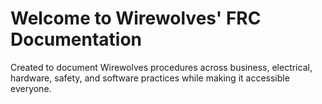 # Welcome to Wirewolves' FRC Documentation

Created to document Wirewolves procedures across business, electrical, hardware, safety, and software practices while making it accessible everyone.